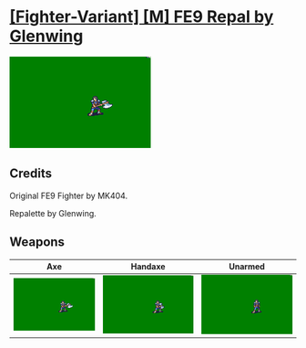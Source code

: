 # [\[Fighter-Variant\] \[M\] FE9 Repal by Glenwing](./)
 

<img src="./3.%20Axe/Axe_000.png" alt="[Fighter-Variant] [M] FE9 Repal by Glenwing standing" />

## Credits

Original FE9 Fighter by MK404.

Repalette by Glenwing.

## Weapons
 

|Axe |Handaxe |Unarmed |
|  :---: | :---: | :---: |
| <img alt="Axe animation" src="./3.%20Axe/Axe.gif" /> | <img alt="Handaxe animation" src="./4.%20Handaxe/Handaxe.gif" /> | <img alt="Unarmed animation" src="./8.%20Unarmed/Unarmed.gif" /> |
